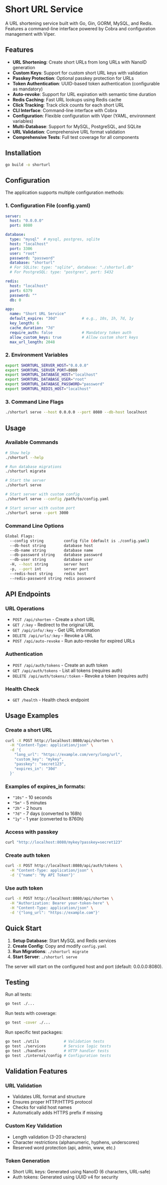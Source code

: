 # Short URL Service

A URL shortening service built with Go, Gin, GORM, MySQL, and Redis. Features a command-line interface powered by Cobra and configuration management with Viper.

## Features

- **URL Shortening**: Create short URLs from long URLs with NanoID generation
- **Custom Keys**: Support for custom short URL keys with validation
- **Passkey Protection**: Optional passkey protection for URLs
- **Token Authentication**: UUID-based token authentication (configurable as mandatory)
- **Auto-revoke**: Support for URL expiration with semantic time duration
- **Redis Caching**: Fast URL lookups using Redis cache
- **Click Tracking**: Track click counts for each short URL
- **CLI Interface**: Command-line interface with Cobra
- **Configuration**: Flexible configuration with Viper (YAML, environment variables)
- **Multi-Database**: Support for MySQL, PostgreSQL, and SQLite
- **URL Validation**: Comprehensive URL format validation
- **Comprehensive Tests**: Full test coverage for all components

## Installation

```bash
go build -o shorturl
```

## Configuration

The application supports multiple configuration methods:

### 1. Configuration File (config.yaml)
```yaml
server:
  host: "0.0.0.0"
  port: 8080

database:
  type: "mysql"  # mysql, postgres, sqlite
  host: "localhost"
  port: 3306
  user: "root"
  password: "password"
  database: "shorturl"
  # For SQLite: type: "sqlite", database: "./shorturl.db"
  # For PostgreSQL: type: "postgres", port: 5432

redis:
  host: "localhost"
  port: 6379
  password: ""
  db: 0

app:
  name: "Short URL Service"
  default_expire: "30d"           # e.g., 10s, 1h, 7d, 1y
  key_length: 6
  cache_duration: "7d"
  require_auth: false             # Mandatory token auth
  allow_custom_keys: true         # Allow custom short keys
  max_url_length: 2048
```

### 2. Environment Variables
```bash
export SHORTURL_SERVER_HOST="0.0.0.0"
export SHORTURL_SERVER_PORT=8080
export SHORTURL_DATABASE_HOST="localhost"
export SHORTURL_DATABASE_USER="root"
export SHORTURL_DATABASE_PASSWORD="password"
export SHORTURL_REDIS_HOST="localhost"
```

### 3. Command Line Flags
```bash
./shorturl serve --host 0.0.0.0 --port 8080 --db-host localhost
```

## Usage

### Available Commands

```bash
# Show help
./shorturl --help

# Run database migrations
./shorturl migrate

# Start the server
./shorturl serve

# Start server with custom config
./shorturl serve --config /path/to/config.yaml

# Start server with custom port
./shorturl serve --port 3000
```

### Command Line Options

```bash
Global Flags:
  --config string         config file (default is ./config.yaml)
  --db-host string        database host
  --db-name string        database name
  --db-password string    database password
  --db-user string        database user
  -H, --host string       server host
  -p, --port int          server port
  --redis-host string     redis host
  --redis-password string redis password
```

## API Endpoints

### URL Operations
- `POST /api/shorten` - Create a short URL
- `GET /:key` - Redirect to the original URL
- `GET /api/info/:key` - Get URL information
- `DELETE /api/urls/:key` - Revoke a URL
- `POST /api/auto-revoke` - Run auto-revoke for expired URLs

### Authentication
- `POST /api/auth/tokens` - Create an auth token
- `GET /api/auth/tokens` - List all tokens (requires auth)
- `DELETE /api/auth/tokens/:token` - Revoke a token (requires auth)

### Health Check
- `GET /health` - Health check endpoint

## Usage Examples

### Create a short URL
```bash
curl -X POST http://localhost:8080/api/shorten \
  -H "Content-Type: application/json" \
  -d '{
    "long_url": "https://example.com/very/long/url",
    "custom_key": "mykey",
    "passkey": "secret123",
    "expires_in": "30d"
  }'
```

### Examples of expires_in formats:
- `"10s"` - 10 seconds
- `"5m"` - 5 minutes  
- `"2h"` - 2 hours
- `"7d"` - 7 days (converted to 168h)
- `"1y"` - 1 year (converted to 8760h)

### Access with passkey
```bash
curl "http://localhost:8080/mykey?passkey=secret123"
```

### Create auth token
```bash
curl -X POST http://localhost:8080/api/auth/tokens \
  -H "Content-Type: application/json" \
  -d '{"name": "My API Token"}'
```

### Use auth token
```bash
curl -X POST http://localhost:8080/api/shorten \
  -H "Authorization: Bearer your-token-here" \
  -H "Content-Type: application/json" \
  -d '{"long_url": "https://example.com"}'
```

## Quick Start

1. **Setup Database**: Start MySQL and Redis services
2. **Create Config**: Copy and modify `config.yaml` 
3. **Run Migrations**: `./shorturl migrate`
4. **Start Server**: `./shorturl serve`

The server will start on the configured host and port (default: 0.0.0.0:8080).

## Testing

Run all tests:
```bash
go test ./...
```

Run tests with coverage:
```bash
go test -cover ./...
```

Run specific test packages:
```bash
go test ./utils           # Validation tests
go test ./services        # Service logic tests  
go test ./handlers        # HTTP handler tests
go test ./internal/config # Configuration tests
```

## Validation Features

### URL Validation
- Validates URL format and structure
- Ensures proper HTTP/HTTPS protocol
- Checks for valid host names
- Automatically adds HTTPS prefix if missing

### Custom Key Validation  
- Length validation (3-20 characters)
- Character restrictions (alphanumeric, hyphens, underscores)
- Reserved word protection (api, admin, www, etc.)

### Token Generation
- Short URL keys: Generated using NanoID (6 characters, URL-safe)
- Auth tokens: Generated using UUID v4 for security